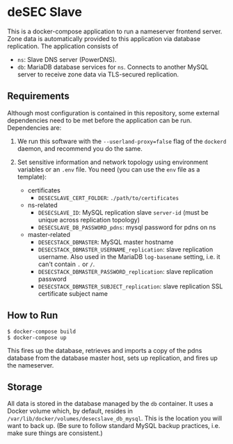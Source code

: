 deSEC Slave
=====

This is a docker-compose application to run a nameserver frontend server. Zone data is automatically provided to this application via database replication. The application consists of

- `ns`: Slave DNS server (PowerDNS).
- `db`: MariaDB database services for `ns`. Connects to another MySQL server to receive zone data via TLS-secured replication.


Requirements
-----

Although most configuration is contained in this repository, some external dependencies need to be met before the application can be run. Dependencies are:

1.  We run this software with the `--userland-proxy=false` flag of the `dockerd` daemon, and recommend you do the same.

2.  Set sensitive information and network topology using environment variables or an `.env` file. You need (you can use the `env` file as a template):
    - certificates
      - `DESECSLAVE_CERT_FOLDER`: `./path/to/certificates`
    - ns-related
      - `DESECSLAVE_ID`: MySQL replication slave `server-id` (must be unique across replication topology)
      - `DESECSLAVE_DB_PASSWORD_pdns`: mysql password for pdns on ns
    - master-related
      - `DESECSTACK_DBMASTER`: MySQL master hostname
      - `DESECSTACK_DBMASTER_USERNAME_replication`: slave replication username. Also used in the MariaDB `log-basename` setting, i.e. it can't contain `.` or `/`.
      - `DESECSTACK_DBMASTER_PASSWORD_replication`: slave replication password
      - `DESECSTACK_DBMASTER_SUBJECT_replication`: slave replication SSL certificate subject name


How to Run
-----

    $ docker-compose build
    $ docker-compose up

This fires up the database, retrieves and imports a copy of the pdns database from the database master host, sets up replication, and fires up the nameserver.


Storage
---
All data is stored in the database managed by the `db` container. It uses a Docker volume which, by default, resides in `/var/lib/docker/volumes/desecslave_db_mysql`.
This is the location you will want to back up. (Be sure to follow standard MySQL backup practices, i.e. make sure things are consistent.)
